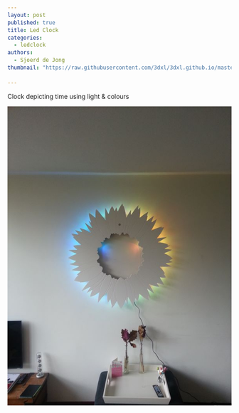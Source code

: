 ```yaml
---
layout: post
published: true
title: Led Clock
categories:
  - ledclock
authors:
  - Sjoerd de Jong
thumbnail: "https://raw.githubusercontent.com/3dxl/3dxl.github.io/master/photos/2014-06-02/00_img-20131103-wa0004.mini.jpg"

---
```


Clock depicting time using light & colours

![](https://raw.githubusercontent.com/3dxl/3dxl.github.io/master/photos/2014-06-02/00_img-20131103-wa0004.midi.jpg)
